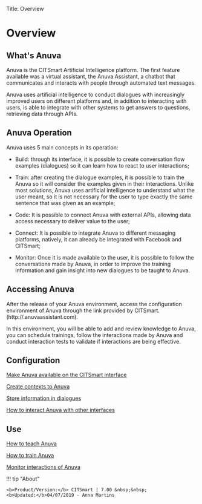 Title: Overview
# Overview

## What's Anuva

Anuva is the CITSmart Artificial Intelligence platform. The first feature available was a virtual assistant, the Anuva Assistant, a chatbot that communicates and interacts with people through automated text messages. 

Anuva uses artificial intelligence to conduct dialogues with increasingly improved users on different platforms and, in addition to interacting with users, is able to integrate with other systems to get answers to questions, retrieving data through APIs.

## Anuva Operation

Anuva uses 5 main concepts in its operation:

* Build: through its interface, it is possible to create conversation flow examples (dialogues) so it can learn how to react to user interactions;

* Train: after creating the dialogue examples, it is possible to train the Anuva so it will consider the examples given in their interactions. Unlike most solutions, Anuva uses artificial intelligence to understand what the user meant, so it is not necessary for the user to type exactly the same sentence that was given as an example;

* Code: It is possible to connect Anuva with external APIs, allowing data access necessary to deliver value to the user;

* Connect: It is possible to integrate Anuva to different messaging platforms, natively, it can already be integrated with Facebook and CITSmart;

* Monitor: Once it is made available to the user, it is possible to follow the conversations made by Anuva, in order to improve the training information and gain insight into new dialogues to be taught to Anuva. 

## Accessing Anuva

After the release of your Anuva environment, access the configuration environment of Anuva through the link provided by CITSmart. (http://<Your-Instance>.anuvaassistant.com).

In this environment, you will be able to add and review knowledge to Anuva, you can schedule trainings, follow the interactions made by Anuva and conduct interaction tests to validate if interactions are being effective.


## Configuration

[Make Anuva available on the CITSmart interface](/en-us/anuva/configuration/anuva-citsmart.html)

[Create contexts to Anuva](/en-us/anuva/configuration/context-anuva.html)

[Store information in dialogues](/en-us/anuva/configuration/store-dialog-anuva.html)

[How to interact Anuva with other interfaces](/en-us/anuva/configuration/interact-anuva.html)

## Use

[How to teach Anuva](/en-us/anuva/use/teach-anuva.html)

[How to train Anuva](/en-us/anuva/use/trainning-anuva.html)

[Monitor interactions of Anuva](/en-us/anuva/use/monitoring-anuva.html)

!!! tip "About"

    <b>Product/Version:</b> CITSmart | 7.00 &nbsp;&nbsp;
    <b>Updated:</b>04/07/2019 - Anna Martins


